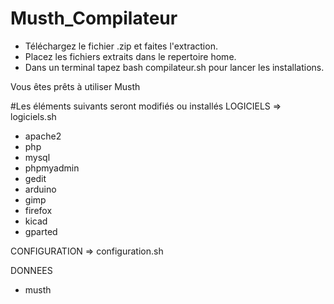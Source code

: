 # Musth_Compilateur

- Téléchargez le fichier .zip et faites l'extraction.
- Placez les fichiers extraits dans le repertoire home.
- Dans un terminal tapez bash compilateur.sh pour lancer les installations.

Vous êtes prêts à utiliser Musth


#Les éléments suivants seront modifiés ou installés
LOGICIELS => logiciels.sh
- apache2
- php
- mysql
- phpmyadmin
- gedit
- arduino
- gimp
- firefox
- kicad
- gparted

CONFIGURATION => configuration.sh


DONNEES
- musth
